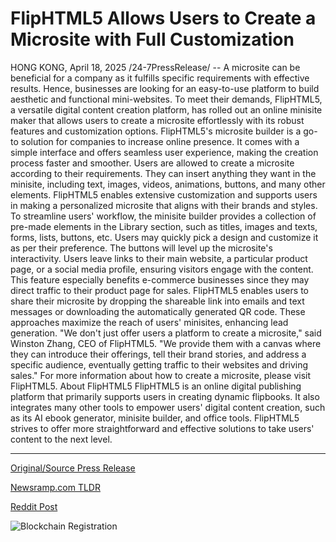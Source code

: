 # FlipHTML5 Allows Users to Create a Microsite with Full Customization

HONG KONG, April 18, 2025 /24-7PressRelease/ -- A microsite can be beneficial for a company as it fulfills specific requirements with effective results. Hence, businesses are looking for an easy-to-use platform to build aesthetic and functional mini-websites. To meet their demands, FlipHTML5, a versatile digital content creation platform, has rolled out an online minisite maker that allows users to create a microsite effortlessly with its robust features and customization options.  FlipHTML5's microsite builder is a go-to solution for companies to increase online presence. It comes with a simple interface and offers seamless user experience, making the creation process faster and smoother.  Users are allowed to create a microsite according to their requirements. They can insert anything they want in the minisite, including text, images, videos, animations, buttons, and many other elements. FlipHTML5 enables extensive customization and supports users in making a personalized microsite that aligns with their brands and styles.  To streamline users' workflow, the minisite builder provides a collection of pre-made elements in the Library section, such as titles, images and texts, forms, lists, buttons, etc. Users may quickly pick a design and customize it as per their preference.  The buttons will level up the microsite's interactivity. Users leave links to their main website, a particular product page, or a social media profile, ensuring visitors engage with the content. This feature especially benefits e-commerce businesses since they may direct traffic to their product page for sales.  FlipHTML5 enables users to share their microsite by dropping the shareable link into emails and text messages or downloading the automatically generated QR code. These approaches maximize the reach of users' minisites, enhancing lead generation.  "We don't just offer users a platform to create a microsite," said Winston Zhang, CEO of FlipHTML5. "We provide them with a canvas where they can introduce their offerings, tell their brand stories, and address a specific audience, eventually getting traffic to their websites and driving sales."  For more information about how to create a microsite, please visit FlipHTML5.  About FlipHTML5 FlipHTML5 is an online digital publishing platform that primarily supports users in creating dynamic flipbooks. It also integrates many other tools to empower users' digital content creation, such as its AI ebook generator, minisite builder, and office tools. FlipHTML5 strives to offer more straightforward and effective solutions to take users' content to the next level. 

---

[Original/Source Press Release](https://www.24-7pressrelease.com/press-release/521920/fliphtml5-allows-users-to-create-a-microsite-with-full-customization)
                    

[Newsramp.com TLDR](https://newsramp.com/curated-news/fliphtml5-launches-online-minisite-maker-for-easy-microsite-creation/89fced550fc1bb2b752ed7b194ad0d93) 

 



[Reddit Post](https://www.reddit.com/r/MarketingNewsramp/comments/1k7aro0/fliphtml5_launches_online_minisite_maker_for_easy/) 



![Blockchain Registration](https://cdn.newsramp.app/24-7PressRelease/qrcode/254/25/kiwiMG75.webp)